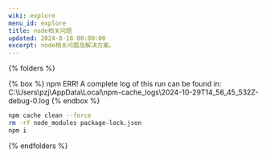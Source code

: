 ```yaml
---
wiki: explore
menu_id: explore
title: node相关问题
updated: 2024-8-18 00:00:00
excerpt: node相关问题及解决方案。
---
```


{% folders %}

<!-- folder 解决本地npm安装依赖时缓存错误 -->

{% box %}
npm ERR! A complete log of this run can be found in: C:\Users\pzj\AppData\Local\npm-cache_logs\2024-10-29T14_56_45_532Z-debug-0.log
{% endbox %}

```bash
npm cache clean --force
rm -rf node_modules package-lock.json
npm i
```

{% endfolders %}
